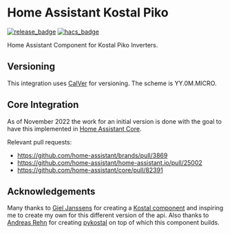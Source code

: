 # Home Assistant Kostal Piko

[![release_badge](https://img.shields.io/github/release/scheidtdav/homeassistant-kostal-piko.svg?style=for-the-badge)](https://github.com/scheidtdav/homeassistant-kostal-piko/releases)
[![hacs_badge](https://img.shields.io/badge/HACS-Custom-41BDF5.svg?style=for-the-badge)](https://github.com/hacs/integration)

Home Assistant Component for Kostal Piko Inverters.

## Versioning

This integration uses [CalVer](https://calver.org/) for versioning.
The scheme is YY.0M.MICRO.

## Core Integration

As of November 2022 the work for an initial version is done with the goal to have this implemented in [Home Assistant Core](https://github.com/home-assistant/core).

Relevant pull requests:
- https://github.com/home-assistant/brands/pull/3869
- https://github.com/home-assistant/home-assistant.io/pull/25002
- https://github.com/home-assistant/core/pull/82391

## Acknowledgements

Many thanks to [Giel Janssens](https://github.com/gieljnssns) for creating a [Kostal component](https://github.com/gieljnssns/kostalpiko-sensor-homeassistant) and inspiring me to create my own for this different version of the api.
Also thanks to [Andreas Rehn](https://github.com/DAMEK86) for creating [pykostal](https://github.com/DAMEK86/pykostal) on top of which this component builds.
